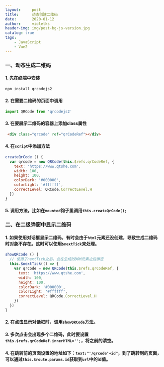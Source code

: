 ```yaml
---
layout:     post
title:      动态创建二维码
date:       2020-01-12
author:     violetks
header-img: img/post-bg-js-version.jpg
catalog: true
tags:
    - JavaScript
    - Vue2
---
```


### 一、动态生成二维码

#### 1. 先在终端中安装

```javascript
npm install qrcodejs2
```

#### 2. 在需要二维码的页面中调用
```javascript
import QRCode from 'qrcodejs2'
```

#### 3. 在要展示二维码的容器上添加class属性

```html
 <div class="qrcode" ref="qrCodeRef"></div>
```

#### 4. 在`script`中添加方法

```javascript
createQrCode () {
  var qrcode = new QRCode(this.$refs.qrCodeRef, {
    text: 'https://www.qtshe.com',
    width: 100,
    height: 100,
    colorDark: '#000000',
    colorLight: '#ffffff',
    correctLevel: QRCode.CorrectLevel.H
  })
}
```

#### 5. 调用方法，比如在`mounted`钩子里调用`this.createQrCode();`

### 二、在二级弹窗中显示二维码

#### 1. 如果使用对话框显示二维码，有时会由于`html`元素还没创建，导致生成二维码时对象不存在。这时可以使用`$nextTick`来处理。

```javascript
showQRCode () {
  // 使用了nextTick之后，会在生成的DOM元素之后绑定
  this.$nextTick(() => {
    var qrcode = new QRCode(this.$refs.qrCodeRef, {
      text: 'https://www.qtshe.com',
      width: 100,
      height: 100,
      colorDark: '#000000',
      colorLight: '#ffffff',
      correctLevel: QRCode.CorrectLevel.H
    })
  })
}
```

#### 2. 在点击显示对话框时，调用`showQRCode`方法。
#### 3. 多次点击会出现多个二维码，此时要设置`this.$refs.qrCodeRef.innerHTML='';`，将之前的清空。
#### 4. 在跳转前的页面设置的地址如下：`text:"'/qrcode'+id"`，到了跳转到的页面，可以通过`this.$route.params.id`获取到`url`中的id值。
